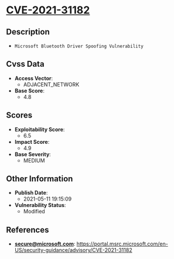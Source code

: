 
# [CVE-2021-31182](https://portal.msrc.microsoft.com/en-US/security-guidance/advisory/CVE-2021-31182)

## Description

- `Microsoft Bluetooth Driver Spoofing Vulnerability`

## Cvss Data

- **Access Vector**:
  - ADJACENT_NETWORK
- **Base Score**:
  - 4.8

## Scores

- **Exploitability Score**:
  - 6.5
- **Impact Score**:
  - 4.9
- **Base Severity**:
  - MEDIUM

## Other Information

- **Publish Date**:
  - 2021-05-11 19:15:09
- **Vulnerability Status**:
  - Modified

## References

- **secure@microsoft.com**: https://portal.msrc.microsoft.com/en-US/security-guidance/advisory/CVE-2021-31182
